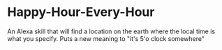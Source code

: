 # Happy-Hour-Every-Hour
An Alexa skill that will find a location on the earth where the local time is what you specify. Puts a new meaning to "it's 5'o clock somewhere"
